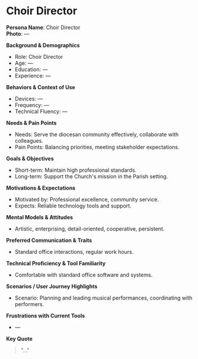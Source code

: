 # Choir Director

**Persona Name**: Choir Director  
**Photo**: —  

**Background & Demographics**  
- Role: Choir Director  
- Age: —  
- Education: —  
- Experience: —  

**Behaviors & Context of Use**  
- Devices: —  
- Frequency: —  
- Technical Fluency: —  

**Needs & Pain Points**  
- Needs: Serve the diocesan community effectively, collaborate with colleagues.  
- Pain Points: Balancing priorities, meeting stakeholder expectations.  

**Goals & Objectives**  
- Short-term: Maintain high professional standards.  
- Long-term: Support the Church's mission in the Parish setting.  

**Motivations & Expectations**  
- Motivated by: Professional excellence, community service.  
- Expects: Reliable technology tools and support.  

**Mental Models & Attitudes**  
- Artistic, enterprising, detail-oriented, cooperative, persistent.  

**Preferred Communication & Traits**  
- Standard office interactions, regular work hours.  

**Technical Proficiency & Tool Familiarity**  
- Comfortable with standard office software and systems.  

**Scenarios / User Journey Highlights**  
- Scenario: Planning and leading musical performances, coordinating with performers.  

**Frustrations with Current Tools**  
- —  

**Key Quote**  
> "…"  